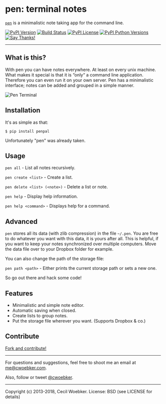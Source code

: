 # pen: terminal notes

[`pen`](https://github.com/cwoebker/pen) is a minimalistic note taking app for the command line.

[![PyPI Version](https://img.shields.io/pypi/v/penpal.svg)](https://pypi.python.org/pypi/penpal)
[![Build Status](https://secure.travis-ci.org/cwoebker/pen.png?branch=master)](http://travis-ci.org/cwoebker/pen)
[![PyPI License](https://img.shields.io/pypi/l/penpal.svg)](https://pypi.python.org/pypi/penpal)
[![PyPI Python Versions](https://img.shields.io/pypi/pyversions/penpal.svg)](https://pypi.python.org/pypi/penpal)
[![Say Thanks!](https://img.shields.io/badge/Say%20Thanks-!-1EAEDB.svg)](https://saythanks.io/to/cwoebker)

---

## What is this? ##

With pen you can have notes everywhere. At least on every unix machine.
What makes it special is that it is “only“ a command line application.
Therefore you can even run it on your own server.
Pen has a minimalistic interface; notes can be added and grouped in a simple manner.

![Pen Terminal](http://cwoebker.com/assets/img/posts/pen.jpg)

## Installation

It's as simple as that:

`$ pip install penpal`

Unfortunately "pen" was already taken.

## Usage

`pen all` - List all notes recursively.

`pen create <list>` - Create a list.

`pen delete <list> (<note>)` - Delete a list or note.

`pen help` - Display help information.

`pen help <command>` - Displays help for a command.

## Advanced

`pen` stores all its data (with zlib compression) in the file `~/.pen`.
You are free to do whatever you want with this data, it is yours after all.
This is helpful, if you want to keep your notes synchronized over multiple computers.
Move the data file over to your Dropbox folder for example.

You can also change the path of the storage file:

`pen path <path>` - Either prints the current storage path or sets a new one.

So go out there and hack some code!

## Features ##

- Minimalistic and simple note editor.
- Automatic saving when closed.
- Create lists to group notes.
- Put the storage file wherever you want. (Supports Dropbox & co.)

## Contribute

[Fork and contribute!](http://github.com/cwoebker/pen)

---

For questions and suggestions, feel free to shoot me an email at <me@cwoebker.com>.

Also, follow or tweet [@cwoebker](http://twitter.com/cwoebker).

---

Copyright (c) 2013-2018, Cecil Woebker.
License: BSD (see LICENSE for details)
